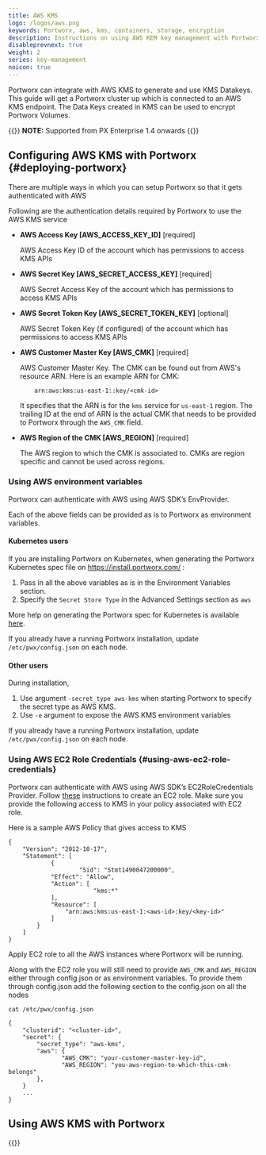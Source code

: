 ```yaml
---
title: AWS KMS
logo: /logos/aws.png
keywords: Portworx, aws, kms, containers, storage, encryption
description: Instructions on using AWS KEM key management with Portworx
disableprevnext: true
weight: 2
series: key-management
noicon: true
---
```


Portworx can integrate with AWS KMS to generate and use KMS Datakeys. This guide will get a Portworx cluster up which is connected to an AWS KMS endpoint. The Data Keys created in KMS can be used to encrypt Portworx Volumes.

{{<info>}}
**NOTE:** Supported from PX Enterprise 1.4 onwards
{{</info>}}

## Configuring AWS KMS with Portworx {#deploying-portworx}

There are multiple ways in which you can setup Portworx so that it gets authenticated with AWS

Following are the authentication details required by Portworx to use the AWS KMS service

- **AWS Access Key [AWS_ACCESS_KEY_ID]** [required]

    AWS Access Key ID of the account which has permissions to access KMS APIs

- **AWS Secret Key [AWS_SECRET_ACCESS_KEY]** [required] 

    AWS Secret Access Key of the account which has permissions to access KMS APIs

- **AWS Secret Token Key [AWS_SECRET_TOKEN_KEY]** [optional]

    AWS Secret Token Key (if configured) of the account which has permissions to access KMS APIs

- **AWS Customer Master Key [AWS_CMK]** [required]

    AWS Customer Master Key.
    The CMK can be found out from AWS's resource ARN. Here is an example ARN for CMK: 
    ```
        arn:aws:kms:us-east-1::key/<cmk-id>
    ```
    It specifies that the ARN is for the `kms` service for `us-east-1` region. 
    The trailing ID at the end of ARN is the actual CMK that needs to be provided to Portworx through the `AWS_CMK` field.

- **AWS Region of the CMK [AWS_REGION]**  [required]

    The AWS region to which the CMK is associated to. CMKs are region specific and cannot be used across regions.

### Using AWS environment variables

Portworx can authenticate with AWS using AWS SDK’s EnvProvider.

Each of the above fields can be provided as is to Portworx as environment variables.

#### Kubernetes users

If you are installing Portworx on Kubernetes, when generating the Portworx Kubernetes spec file on https://install.portworx.com/ :

1. Pass in all the above variables as is in the Environment Variables section.
2. Specify the `Secret Store Type` in the Advanced Settings section as `aws`

 More help on generating the Portworx spec for Kubernetes is available [here](/portworx-install-with-kubernetes).


If you already have a running Portworx installation, update `/etc/pwx/config.json` on each node.

#### Other users

During installation,

1. Use argument `-secret_type aws-kms` when starting Portworx to specify the secret type as AWS KMS.
2. Use `-e` argument to expose the AWS KMS environment variables

If you already have a running Portworx installation, update `/etc/pwx/config.json` on each node.

### Using AWS EC2 Role Credentials {#using-aws-ec2-role-credentials}

Portworx can authenticate with AWS using AWS SDK’s EC2RoleCredentials Provider. Follow [these](http://docs.aws.amazon.com/AWSEC2/latest/UserGuide/iam-roles-for-amazon-ec2.html) instructions to create an EC2 role. Make sure you provide the following access to KMS in your policy associated with EC2 role.

Here is a sample AWS Policy that gives access to KMS
```text
{
    "Version": "2012-10-17",
    "Statement": [
            {
	                "Sid": "Stmt1490047200000",
            "Effect": "Allow",
            "Action": [
	                    "kms:*"
            ],
            "Resource": [
                "arn:aws:kms:us-east-1:<aws-id>:key/<key-id>"
            ]
        }
    ]
}
```

Apply EC2 role to all the AWS instances where Portworx will be running.

Along with the EC2 role you will still need to provide `AWS_CMK` and `AWS_REGION` either through config.json or as environment variables. To provide them through config.json add the following section to the config.json on all the nodes

```text
cat /etc/pwx/config.json
```
```
{
    "clusterid": "<cluster-id>",
    "secret": {
        "secret_type": "aws-kms",
        "aws": {
               "AWS_CMK": "your-customer-master-key-id",
               "AWS_REGION": "you-aws-region-to-which-this-cmk-belongs"
        },
    }
    ...
}
```

## Using AWS KMS with Portworx

{{<homelist series="aws-secret-uses">}}